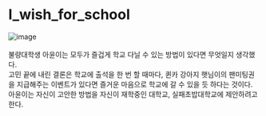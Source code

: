 # I_wish_for_school
![image](https://github.com/user-attachments/assets/69f23b1a-063f-4df3-b61f-fc125feb3c03) <br>
<br>
불량대학생 아윤이는 모두가 즐겁게 학교 다닐 수 있는 방법이 있다면 무엇일지 생각했다.<br>
고민 끝에 내린 결론은 학교에 출석을 한 번 할 때마다, 퀸카 강아지 햇님이의 팬미팅권을 지급해주는 이벤트가 있다면 즐거운 마음으로 학교에 갈 수 있을 듯 하다는 것이다.<br>
아윤이는 자신이 고안한 방법을 자신이 재학중인 대학교, 실패초밥대학교에 제안하려고 한다.<br>
